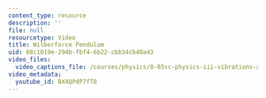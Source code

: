 ```yaml
---
content_type: resource
description: ''
file: null
resourcetype: Video
title: Wilberforce Pendulum
uid: 88c1019e-294b-fbf4-6b22-cbb34cb40a43
video_files:
  video_captions_file: /courses/physics/8-03sc-physics-iii-vibrations-and-waves-fall-2016/part-i-mechanical-vibrations-and-waves/lecture-4/copy5_of_lecture-4-video/BX4QPdP7fT8.vtt
video_metadata:
  youtube_id: BX4QPdP7fT8
---
```

